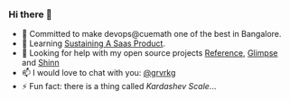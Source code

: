 ### Hi there 👋

- 🔭  Committed to make devops@cuemath one of the best in Bangalore.
- 🌱  Learning [Sustaining A Saas Product](https://butterops.dev).
- 🤔  Looking for help with my open source projects [Reference](https://github.com/butterops/reference), [Glimpse](https://github.com/butterops/glimpse) and [Shinn](https://github.com/butterops/shinn)
- 📫 I would love to chat with you: [@grvrkg](https://www.linkedin.com/in/grvrkg/)
- ⚡ Fun fact: there is a thing called *Kardashev Scale*...
